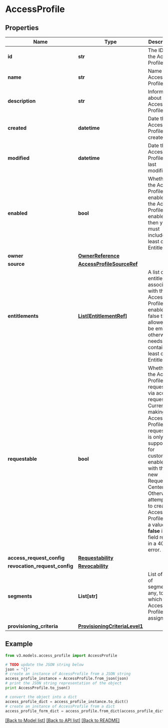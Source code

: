 # AccessProfile


## Properties
Name | Type | Description | Notes
------------ | ------------- | ------------- | -------------
**id** | **str** | The ID of the Access Profile | [optional] [readonly] 
**name** | **str** | Name of the Access Profile | 
**description** | **str** | Information about the Access Profile | [optional] 
**created** | **datetime** | Date the Access Profile was created | [optional] [readonly] 
**modified** | **datetime** | Date the Access Profile was last modified. | [optional] [readonly] 
**enabled** | **bool** | Whether the Access Profile is enabled. If the Access Profile is enabled then you must include at least one Entitlement. | [optional] 
**owner** | [**OwnerReference**](OwnerReference.md) |  | 
**source** | [**AccessProfileSourceRef**](AccessProfileSourceRef.md) |  | 
**entitlements** | [**List[EntitlementRef]**](EntitlementRef.md) | A list of entitlements associated with the Access Profile. If enabled is false this is allowed to be empty otherwise it needs to contain at least one Entitlement. | [optional] 
**requestable** | **bool** | Whether the Access Profile is requestable via access request. Currently, making an Access Profile non-requestable is only supported  for customers enabled with the new Request Center. Otherwise, attempting to create an Access Profile with a value  **false** in this field results in a 400 error. | [optional] 
**access_request_config** | [**Requestability**](Requestability.md) |  | [optional] 
**revocation_request_config** | [**Revocability**](Revocability.md) |  | [optional] 
**segments** | **List[str]** | List of IDs of segments, if any, to which this Access Profile is assigned. | [optional] 
**provisioning_criteria** | [**ProvisioningCriteriaLevel1**](ProvisioningCriteriaLevel1.md) |  | [optional] 

## Example

```python
from v3.models.access_profile import AccessProfile

# TODO update the JSON string below
json = "{}"
# create an instance of AccessProfile from a JSON string
access_profile_instance = AccessProfile.from_json(json)
# print the JSON string representation of the object
print AccessProfile.to_json()

# convert the object into a dict
access_profile_dict = access_profile_instance.to_dict()
# create an instance of AccessProfile from a dict
access_profile_form_dict = access_profile.from_dict(access_profile_dict)
```
[[Back to Model list]](../README.md#documentation-for-models) [[Back to API list]](../README.md#documentation-for-api-endpoints) [[Back to README]](../README.md)



